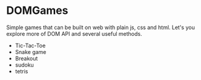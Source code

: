 # DOMGames
Simple games that can be built on web with plain js, css and  html. Let's you explore more of DOM API and several useful methods.

* Tic-Tac-Toe
* Snake game
* Breakout
* sudoku
* tetris
